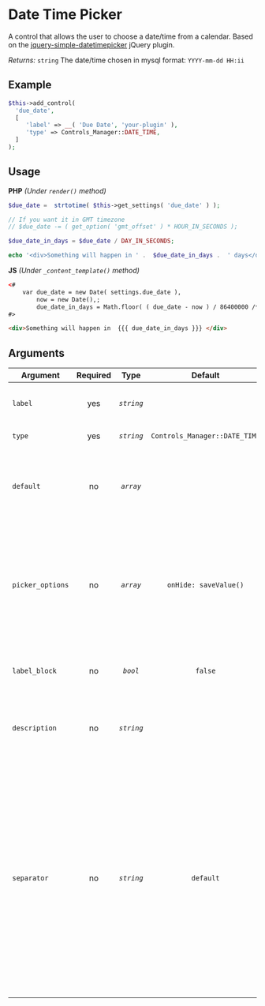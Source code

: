 # Date Time Picker
A control that allows the user to choose a date/time from a calendar. 
Based on the [jquery-simple-datetimepicker](https://github.com/mugifly/jquery-simple-datetimepicker) jQuery plugin.

*Returns:* `string` The date/time chosen in mysql format: `YYYY-mm-dd HH:ii`

## Example

```php
$this->add_control(
  'due_date',
  [
     'label' => __( 'Due Date', 'your-plugin' ),
     'type' => Controls_Manager::DATE_TIME,
  ]
);
```

## Usage

**PHP** *(Under `render()` method)*
```php
$due_date =  strtotime( $this->get_settings( 'due_date' ) );

// If you want it in GMT timezone 
// $due_date -= ( get_option( 'gmt_offset' ) * HOUR_IN_SECONDS );

$due_date_in_days = $due_date / DAY_IN_SECONDS;

echo '<div>Something will happen in ' .  $due_date_in_days .  ' days</div>';
```

**JS** *(Under `_content_template()` method)*
```html
<#
	var due_date = new Date( settings.due_date ), 
	    now = new Date(),;
	    due_date_in_days = Math.floor( ( due_date - now ) / 86400000 /* Day in miliseconds */ );
#>

<div>Something will happen in  {{{ due_date_in_days }}} </div>
```

## Arguments

Argument           | Required   | Type         | Default                      | Description
------------       | :--------: | :------:     | :--------------------------: | ---------------------------------------------
`label`            | yes        | *`string`*   |                              | The label of the control - displayed next to it
`type`             | yes        | *`string`*   | `Controls_Manager::DATE_TIME`| The type of the control
`default`          | no         | *`array`*    |                              | The default value can be set as a string in mysql format `YYYY-mm-dd HH:ii`
`picker_options`   | no         | *`array`*    | `onHide: saveValue()`        | The jQuery plugin option, see [details here](http://mugifly.github.io/jquery-simple-datetimepicker/jquery.simple-dtpicker.html#section_available_options). But you cannot use the `onHide` callback that already in use by Builder
`label_block`      | no         | *`bool`*     | `false`                      | Display the label above the control by setting to true
`description`      | no         | *`string`*   |                              | A description text to display below the control
`separator`        | no         | *`string`*   | `default`                    | Set the position of the control separator. `default` means that the separator will be posited depending on the control type. `before` or `after` will force the separator position before/after the control. `none` will hide the separator